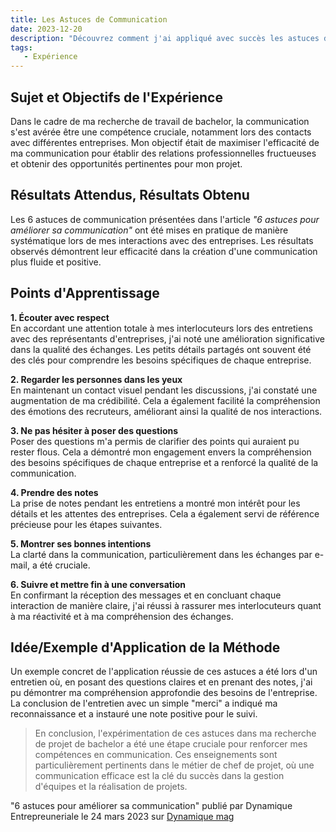 ```yaml
---
title: Les Astuces de Communication 
date: 2023-12-20
description: "Découvrez comment j'ai appliqué avec succès les astuces de communication dans ma recherche de travail de bachelor, démontrant leur efficacité pour des interactions positives avec les entreprises"
tags:
   - Expérience
---
```


## Sujet et Objectifs de l'Expérience
Dans le cadre de ma recherche de travail de bachelor, la communication s'est avérée être une compétence cruciale, notamment lors des contacts avec différentes entreprises. Mon objectif était de maximiser l'efficacité de ma communication pour établir des relations professionnelles fructueuses et obtenir des opportunités pertinentes pour mon projet.

## Résultats Attendus, Résultats Obtenu
Les 6 astuces de communication présentées dans l'article _"6 astuces pour améliorer sa communication"_ ont été mises en pratique de manière systématique lors de mes interactions avec des entreprises. Les résultats observés démontrent leur efficacité dans la création d'une communication plus fluide et positive.

## Points d'Apprentissage

**1. Écouter avec respect**  
En accordant une attention totale à mes interlocuteurs lors des entretiens avec des représentants d'entreprises, j'ai noté une amélioration significative dans la qualité des échanges. Les petits détails partagés ont souvent été des clés pour comprendre les besoins spécifiques de chaque entreprise.

**2. Regarder les personnes dans les yeux**  
En maintenant un contact visuel pendant les discussions, j'ai constaté une augmentation de ma crédibilité. Cela a également facilité la compréhension des émotions des recruteurs, améliorant ainsi la qualité de nos interactions.

**3. Ne pas hésiter à poser des questions**  
Poser des questions m'a permis de clarifier des points qui auraient pu rester flous. Cela a démontré mon engagement envers la compréhension des besoins spécifiques de chaque entreprise et a renforcé la qualité de la communication.

**4. Prendre des notes**  
La prise de notes pendant les entretiens a montré mon intérêt pour les détails et les attentes des entreprises. Cela a également servi de référence précieuse pour les étapes suivantes.

**5. Montrer ses bonnes intentions**  
La clarté dans la communication, particulièrement dans les échanges par e-mail, a été cruciale.

**6. Suivre et mettre fin à une conversation**  
En confirmant la réception des messages et en concluant chaque interaction de manière claire, j'ai réussi à rassurer mes interlocuteurs quant à ma réactivité et à ma compréhension des échanges.


## Idée/Exemple d'Application de la Méthode
Un exemple concret de l'application réussie de ces astuces a été lors d'un entretien où, en posant des questions claires et en prenant des notes, j'ai pu démontrer ma compréhension approfondie des besoins de l'entreprise. La conclusion de l'entretien avec un simple "merci" a indiqué ma reconnaissance et a instauré une note positive pour le suivi.

> En conclusion, l'expérimentation de ces astuces dans ma recherche de projet de bachelor a été une étape cruciale pour renforcer mes compétences en communication. Ces enseignements sont particulièrement pertinents dans le métier de chef de projet, où une communication efficace est la clé du succès dans la gestion d'équipes et la réalisation de projets.



"6 astuces pour améliorer sa communication" publié par Dynamique Entrepreuneriale le 24 mars 2023 sur [Dynamique mag](https://www.dynamique-mag.com/article/astuces-ameliorer-communication.4208)
